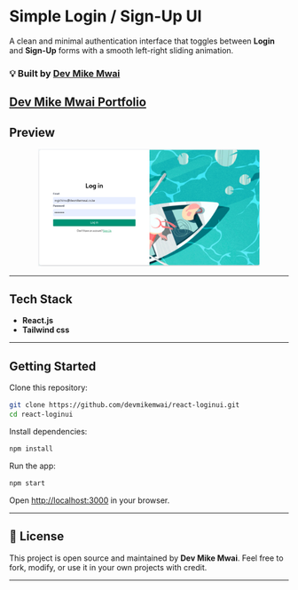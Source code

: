 
# Simple Login / Sign-Up UI

A clean and minimal authentication interface that toggles between **Login** and **Sign-Up** forms with a smooth left-right sliding animation.

### 💡 Built by [Dev Mike Mwai](https://github.com/devmikemwai)
  [Dev Mike Mwai Portfolio](https://devmikemwai.co.ke)
---

## Preview

<p align="center">
  <img src="./screenshot.png" alt="Login Sign-Up UI Preview" width="400"/>
</p>

---

## Tech Stack

* **React.js**
* **Tailwind css**


---

## Getting Started

Clone this repository:

```bash
git clone https://github.com/devmikemwai/react-loginui.git
cd react-loginui
```

Install dependencies:

```bash
npm install
```

Run the app:

```bash
npm start
```

Open [http://localhost:3000](http://localhost:3000) in your browser.

---


## 📃 License

This project is open source and maintained by **Dev Mike Mwai**.
Feel free to fork, modify, or use it in your own projects with credit.

---

